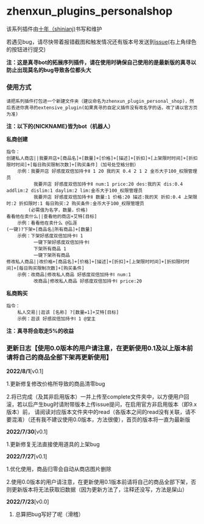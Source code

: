 
# zhenxun_plugins_personalshop
该系列插件由[十年（shinianj)](https://github.com/shinianj)书写和维护

若遇见bug，请尽快带着报错截图和触发情况还有版本号发送到[issue](https://github.com/shinianj/zhenxun_plugin_personalshop/issues)(右上角绿色的按钮进行提交)

**注：这是真寻bot的拓展序列插件，请在使用时确保自己使用的是最新版的真寻以防止出现莫名的bug导致各位都头大**


### 使用方式

    请把系列插件打包进一个新建文件夹（建议命名为zhenxun_plugin_personal_shop)，然后丢进你真寻的extensive_plugin(如果真寻的自定义插件没有改名字的话，改了请以官方页为准)

**注：以下的{NICKNAME}皆为bot（机器人）**

**私商创建**

    指令：
    创建私人商店||我要开店+[商品名]+[数量]+[价格]+[描述]+[折扣]+[上架限时时间]+[折扣限时时间]+[每日购买限制次数]+[购买条件]（加号处空格分割）
        示例：我要开店 好感度双倍加持卡Ⅱ 1 20 我的天 0.4 2 1 2 金币大于100_权限管理员
              我要开店 好感度双倍加持卡Ⅱ num:1 price:20 des:我的天 dis:0.4 addlim:2 dislim:1 daylim:2 lim:金币大于100_权限管理员
              我要开店 好感度双倍加持卡Ⅱ 数量:1 价格:20 描述:我的天 折扣:0.4 上架限时:2 折扣限时:1 每日购买:2 购买条件:金币大于100_权限管理员
            (必需值为名字，数量，价格)
    看看他在卖什么||查看他的商店+艾特[目标]
        示例：看看他在卖什么 @弘涯
    (一键)?下架+[商品名|所有商品]+[数量]
        示例：下架好感度双倍加持卡Ⅰ 1 
              一键下架好感度双倍加持卡Ⅰ
              下架所有商品 1 
              一键下架所有商品
    修改私人商品||改价格+[商品名]+[价格]+[描述]+[折扣]+[上架限时时间]+[折扣限时时间]+[每日购买限制次数]+[购买条件]
        示例：改商品|修改私人商品 好感度双倍加持卡Ⅰ num:1 
              改商品|修改私人商品 好感度双倍加持卡Ⅰ price:20

**私商购买**

    指令：
        私人交易||逛该 [名称] ?[数量=1]+艾特[目标]
        示例：逛该 好感双倍加持卡Ⅰ 1 @堂主

**注：真寻将会取走5%的收益**

### 更新日志【使用0.0版本的用户请注意，在更新使用0.1及以上版本前请将自己的商品全部下架再更新使用】
**2022/8/1**[v0.1]

1.更新修复修改价格所导致的商品清零bug

2.将已完成（及其非启用版本）一并上传至complete文件夹中，以方便用户回滚，若以后产生bug时请附带版本上传issue提问，在启用官方非启用版本（即9.x版本）前，
请阅读对应版本文件夹中的read（各版本之间的read没有关联，请不要混淆）（还有我不建议使用0.0版本，方法很傻），首页的版本将一直为最新版

**2022/7/30**[v0.1]

1.更新修复无法直接使用道具的上架bug

**2022/7/27**[v0.1]

1.优化使用，商品归零会自动从商店图片删除

2.使用0.0版本的用户请注意，在更新使用0.1版本前请将自己的商品全部下架，否则更新版本将无法获取旧数据（因为更新方法了，注释还没写，方法是屎山）

**2022/7/23**[v0.0]

1. 总算把bug写好了呢（滑稽）




